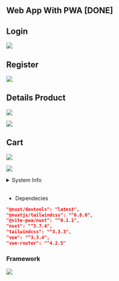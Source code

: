 ## Web App With PWA [DONE]

<!-- ![image](https://github.com/straufer/React-Spring-boot/blob/main/image-nuxtjs.png?raw=true) -->

## Login
<p><img src="https://github.com/straufer/demo-pwa/blob/main/gambar/pertemuan_7/gambar1.png?raw=true"/></p>

## Register
<p><img src="https://github.com/straufer/demo-pwa/blob/main/gambar/pertemuan_7/gambar2.png?raw=true"/></p>

## Details Product
<p><img src="https://github.com/straufer/demo-pwa/blob/main/gambar/pertemuan_7/gambar3.png?raw=true"/></p>
<p><img src="https://github.com/straufer/demo-pwa/blob/main/gambar/pertemuan_7/gambar4.png?raw=true"/></p>

## Cart
<p><img src="https://github.com/straufer/demo-pwa/blob/main/gambar/pertemuan_7/gambar5.png?raw=true"/></p>
<p><img src="https://github.com/straufer/demo-pwa/blob/main/gambar/pertemuan_7/gambar6.png?raw=true"/></p>

<details>
    <summary>System Info</summary>
    - OS: Ubuntu 22.04 LTS <br>
    - Kernel: 6.2.0-34-generic <br>
    - Shell: zsh 5.8.1 <br>
    - CPU: Intel i3-4030U (4) @ 1.80GHz <br>
    - GPU: AMD ATI Radeon HD 8550M <br>
    - Memory: 4221MiB / 7828MiB <br>
    - NodeJs 18.18.0 LTS <br>
</details>
<br>


- Dependecies

```json
"@nuxt/devtools": "latest",
"@nuxtjs/tailwindcss": "^6.8.0",
"@vite-pwa/nuxt": "^0.1.1",
"nuxt": "^3.7.4",
"tailwindcss": "^3.3.3",
"vue": "^3.3.4",
"vue-router": "^4.2.5"
```

### Framework 
<p><img src="https://raw.githubusercontent.com/creativetimofficial/public-assets/master/nuxt-black-dashboard/opt_bd_nuxjs_thumbnail.jpg" /></p>
